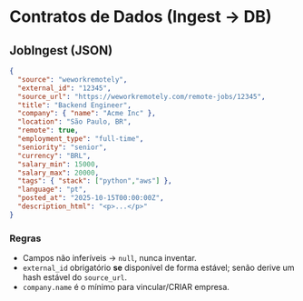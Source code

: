 # Contratos de Dados (Ingest → DB)
## JobIngest (JSON)
```json
{
  "source": "weworkremotely",
  "external_id": "12345",
  "source_url": "https://weworkremotely.com/remote-jobs/12345",
  "title": "Backend Engineer",
  "company": { "name": "Acme Inc" },
  "location": "São Paulo, BR",
  "remote": true,
  "employment_type": "full-time",
  "seniority": "senior",
  "currency": "BRL",
  "salary_min": 15000,
  "salary_max": 20000,
  "tags": { "stack": ["python","aws"] },
  "language": "pt",
  "posted_at": "2025-10-15T00:00:00Z",
  "description_html": "<p>...</p>"
}
```


### Regras

* Campos não inferíveis → `null`, nunca inventar.
* `external_id` obrigatório **se** disponível de forma estável; senão derive um hash estável do `source_url`.
* `company.name` é o mínimo para vincular/CRIAR empresa.
